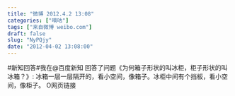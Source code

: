 ```yaml
---
title: "微博 2012.4.2 13:08"
categories: ["嘀咕"]
tags: ["来自微博 weibo.com"]
draft: false
slug: "NyPQjy"
date: "2012-04-02 13:08:00"
---
```


<p>#新知回答#我在@百度新知 回答了问题《为何箱子形状的叫冰柜，柜子形状的叫冰箱？》: 冰箱一层一层隔开的，看小空间，像箱子。冰柜中间有个挡板，看小空间，像柜子。 O网页链接 ​​​​</p>
